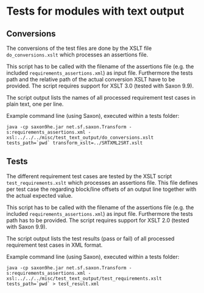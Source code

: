 # Tests for modules with text output

## Conversions

The conversions of the test files are done by the XSLT file
`do_conversions.xslt` which processes an assertions file.

This script has to be called with the filename of the assertions file
(e.g. the included `requirements_assertions.xml`) as input file.
Furthermore the tests path and the relative path of the actual
conversion XSLT have to be provided. The script requires support for
XSLT 3.0 (tested with Saxon 9.9).

The script output lists the names of all processed requirement test
cases in plain text, one per line.

Example command line (using Saxon), executed within a tests folder:

    java -cp saxon9he.jar net.sf.saxon.Transform -s:requirements_assertions.xml -xsl:../../../misc/test_text_output/do_conversions.xslt tests_path=`pwd` transform_xslt=../SRTXML2SRT.xslt

## Tests

The different requirement test cases are tested by the XSLT script
`test_requirements.xslt` which processes an assertions file. This file
defines per test case the regarding block/line offsets of an output line
together with the actual expected value.

This script has to be called with the filename of the assertions file
(e.g. the included `requirements_assertions.xml`) as input file.
Furthermore the tests path has to be provided. The script requires
support for XSLT 2.0 (tested with Saxon 9.9).

The script output lists the test results (pass or fail) of all processed
requirement test cases in XML format.

Example command line (using Saxon), executed within a tests folder:

    java -cp saxon9he.jar net.sf.saxon.Transform -s:requirements_assertions.xml -xsl:../../../misc/test_text_output/test_requirements.xslt tests_path=`pwd` > test_result.xml